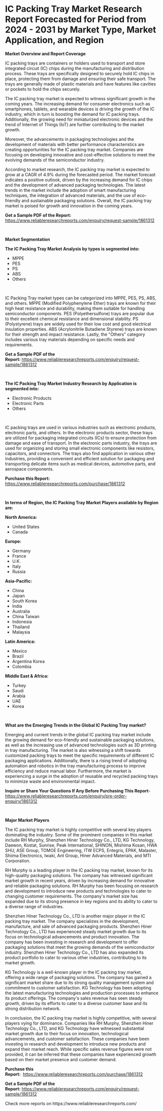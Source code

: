 <p><h1>IC Packing Tray Market Research Report Forecasted for Period from 2024 -  2031 by Market Type, Market Application, and Region</h1></p><p><strong>Market Overview and Report Coverage</strong></p>
<p><p>IC packing trays are containers or holders used to transport and store integrated circuit (IC) chips during the manufacturing and distribution process. These trays are specifically designed to securely hold IC chips in place, protecting them from damage and ensuring their safe transport. The trays are generally made of plastic materials and have features like cavities or pockets to hold the chips securely.</p><p>The IC packing tray market is expected to witness significant growth in the coming years. The increasing demand for consumer electronics such as smartphones, tablets, and wearable devices is driving the growth of the IC industry, which in turn is boosting the demand for IC packing trays. Additionally, the growing need for miniaturized electronic devices and the trend of Internet of Things (IoT) are further contributing to the market growth.</p><p>Moreover, the advancements in packaging technologies and the development of materials with better performance characteristics are creating opportunities for the IC packing tray market. Companies are focusing on developing innovative and cost-effective solutions to meet the evolving demands of the semiconductor industry.</p><p>According to market research, the IC packing tray market is expected to grow at a CAGR of 4.9% during the forecasted period. The market forecast indicates a positive outlook, driven by the increasing demand for IC chips and the development of advanced packaging technologies. The latest trends in the market include the adoption of smart manufacturing techniques, the integration of advanced materials, and the use of eco-friendly and sustainable packaging solutions. Overall, the IC packing tray market is poised for growth and innovation in the coming years.</p></p>
<p><strong>Get a Sample PDF of the Report:</strong> <a href="https://www.reliableresearchreports.com/enquiry/request-sample/1861312">https://www.reliableresearchreports.com/enquiry/request-sample/1861312</a></p>
<p>&nbsp;</p>
<p><strong>Market Segmentation</strong></p>
<p><strong>The IC Packing Tray Market Analysis by types is segmented into:</strong></p>
<p><ul><li>MPPE</li><li>PES</li><li>PS</li><li>ABS</li><li>Others</li></ul></p>
<p>&nbsp;</p>
<p><p>IC Packing Tray market types can be categorized into MPPE, PES, PS, ABS, and others. MPPE (Modified Polyphenylene Ether) trays are known for their high heat resistance and durability, making them suitable for handling semiconductor components. PES (Polyethersulfone) trays are popular due to their excellent chemical resistance and dimensional stability. PS (Polystyrene) trays are widely used for their low cost and good electrical insulation properties. ABS (Acrylonitrile Butadiene Styrene) trays are known for their strength and impact resistance. Lastly, the "Others" category includes various tray materials depending on specific needs and requirements.</p></p>
<p><strong>Get a Sample PDF of the Report:</strong>&nbsp;<a href="https://www.reliableresearchreports.com/enquiry/request-sample/1861312">https://www.reliableresearchreports.com/enquiry/request-sample/1861312</a></p>
<p>&nbsp;</p>
<p><strong>The IC Packing Tray Market Industry Research by Application is segmented into:</strong></p>
<p><ul><li>Electronic Products</li><li>Electronic Parts</li><li>Others</li></ul></p>
<p>&nbsp;</p>
<p><p>IC packing trays are used in various industries such as electronic products, electronic parts, and others. In the electronic products sector, these trays are utilized for packaging integrated circuits (ICs) to ensure protection from damage and ease of transport. In the electronic parts industry, the trays are used for organizing and storing small electronic components like resistors, capacitors, and connectors. The trays also find application in various other industries, providing a convenient and efficient solution for packaging and transporting delicate items such as medical devices, automotive parts, and aerospace components.</p></p>
<p><strong>Purchase this Report:</strong>&nbsp; <a href="https://www.reliableresearchreports.com/purchase/1861312">https://www.reliableresearchreports.com/purchase/1861312</a></p>
<p>&nbsp;</p>
<p><strong>In terms of Region, the IC Packing Tray Market Players available by Region are:</strong></p>
<p>
    <p> <strong> North America: </strong>
        <ul>
            <li>United States</li>
            <li>Canada</li>
        </ul>
        </p> 
    <p> <strong> Europe: </strong>
        <ul>
            <li>Germany</li>
            <li>France</li>
            <li>U.K.</li>
            <li>Italy</li>
            <li>Russia</li>
        </ul>
        </p> 
    <p> <strong> Asia-Pacific: </strong>
        <ul>
            <li>China</li>
            <li>Japan</li>
            <li>South Korea</li>
            <li>India</li>
            <li>Australia</li>
            <li>China Taiwan</li>
            <li>Indonesia</li>
            <li>Thailand</li>
            <li>Malaysia</li>
        </ul>
        </p> 
    <p> <strong> Latin America: </strong>
        <ul>
            <li>Mexico</li>
            <li>Brazil</li>
            <li>Argentina Korea</li>
            <li>Colombia</li>
        </ul>
        </p> 
    <p> <strong> Middle East & Africa: </strong>
        <ul>
            <li>Turkey</li>
            <li>Saudi</li>
            <li>Arabia</li>
            <li>UAE</li>
            <li>Korea</li>
        </ul>
    </p>
    </p>
<p>&nbsp;</p>
<p><strong>What are the Emerging Trends in the Global IC Packing Tray market?</strong></p>
<p><p>Emerging and current trends in the global IC packing tray market include the growing demand for eco-friendly and sustainable packaging solutions, as well as the increasing use of advanced technologies such as 3D printing in tray manufacturing. The market is also witnessing a shift towards customized packing trays to meet the specific requirements of different IC packaging applications. Additionally, there is a rising trend of adopting automation and robotics in the tray manufacturing process to improve efficiency and reduce manual labor. Furthermore, the market is experiencing a surge in the adoption of reusable and recycled packing trays to minimize waste and environmental impact.</p></p>
<p><strong>Inquire or Share Your Questions If Any Before Purchasing This Report</strong>- <a href="https://www.reliableresearchreports.com/enquiry/pre-order-enquiry/1861312">https://www.reliableresearchreports.com/enquiry/pre-order-enquiry/1861312</a></p>
<p>&nbsp;</p>
<p><strong>Major Market Players</strong></p>
<p><p>The IC packing tray market is highly competitive with several key players dominating the industry. Some of the prominent companies in this market include RH Murphy, Shenzhen Hiner Technology Co., LTD, KG Technology, Daewon, Kostat, Sunrise, Peak International, SHINON, Mishima Kosan, HWA SHU, ASE Group, TOMOE Engineering, ITW ECPS, Entegris, EPAK, Malaster, Shiima Electronics, Iwaki, Ant Group, Hiner Advanced Materials, and MTI Corporation.</p><p>RH Murphy is a leading player in the IC packing tray market, known for its high-quality packaging solutions. The company has witnessed significant market growth in recent years, driven by increasing demand for innovative and reliable packaging solutions. RH Murphy has been focusing on research and development to introduce new products and technologies to cater to changing customer requirements. The company's market size has expanded due to its strong presence in key regions and its ability to cater to a diverse range of industries.</p><p>Shenzhen Hiner Technology Co., LTD is another major player in the IC packing tray market. The company specializes in the development, manufacture, and sale of advanced packaging products. Shenzhen Hiner Technology Co., LTD has experienced steady market growth due to its focus on technological advancements and product innovation. The company has been investing in research and development to offer packaging solutions that meet the growing demands of the semiconductor industry. Shenzhen Hiner Technology Co., LTD has also expanded its product portfolio to cater to various other industries, contributing to its market growth.</p><p>KG Technology is a well-known player in the IC packing tray market, offering a wide range of packaging solutions. The company has gained a significant market share due to its strong quality management system and commitment to customer satisfaction. KG Technology has been adopting the latest manufacturing technologies and production processes to enhance its product offerings. The company's sales revenue has seen steady growth, driven by its efforts to cater to a diverse customer base and its strong distribution network.</p><p>In conclusion, the IC packing tray market is highly competitive, with several players vying for dominance. Companies like RH Murphy, Shenzhen Hiner Technology Co., LTD, and KG Technology have witnessed substantial market growth due to their focus on innovation, technological advancements, and customer satisfaction. These companies have been investing in research and development to introduce new products and expand their market reach. While specific sales revenue figures were not provided, it can be inferred that these companies have experienced growth based on their market presence and customer demand.</p></p>
<p><strong>Purchase this Report:</strong>&nbsp;&nbsp;<a href="https://www.reliableresearchreports.com/purchase/1861312">https://www.reliableresearchreports.com/purchase/1861312</a></p>
<p></p>
<p><strong>Get a Sample PDF of the Report:</strong>&nbsp;<a href="https://www.reliableresearchreports.com/enquiry/request-sample/1861312">https://www.reliableresearchreports.com/enquiry/request-sample/1861312</a></p>
<p>Check more reports on https://www.reliableresearchreports.com/</p>